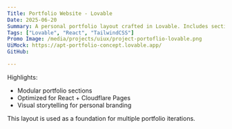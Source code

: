 ```yaml
---
Title: Portfolio Website - Lovable
Date: 2025-06-20
Summary: A personal portfolio layout crafted in Lovable. Includes sections for featured projects, photography, blog posts, and interactive maps, structured to support a React + Cloudflare Pages deployment.
Tags: ["Lovable", "React", "TailwindCSS"]
Promo Image: /media/projects/uiux/project-portoflio-lovable.png
UiMock: https://apt-portfolio-concept.lovable.app/
GitHub: 

---
```


Highlights:

- Modular portfolio sections
- Optimized for React + Cloudflare Pages
- Visual storytelling for personal branding

This layout is used as a foundation for multiple portfolio iterations.
